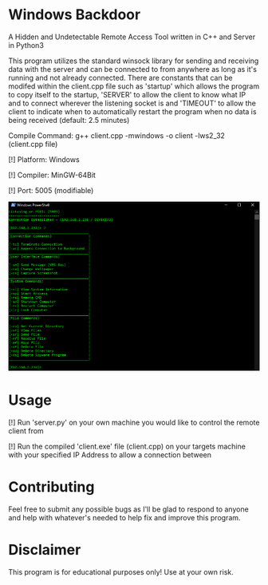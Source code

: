 # Windows Backdoor
A Hidden and Undetectable Remote Access Tool written in C++ and Server in Python3

This program utilizes the standard winsock library for sending and receiving data with the server and can be connected to from anywhere as long as it's running and not already connected. There are constants that can be modifed within the client.cpp file such as 'startup' which allows the program to copy itself to the startup, 'SERVER' to allow the client to know what IP and to connect wherever the listening socket is and 'TIMEOUT' to allow the client to indicate when to automatically restart the program when no data is being received (default: 2.5 minutes)

Compile Command: g++ client.cpp -mwindows -o client -lws2_32 (client.cpp file)

[!] Platform: Windows

[!] Compiler: MinGW-64Bit

[!] Port: 5005 (modifiable)

![](images/commands.png)
# Usage
[!] Run 'server.py' on your own machine you would like to control the remote client from

[!] Run the compiled 'client.exe' file (client.cpp) on your targets machine with your specified IP Address to allow a connection between

# Contributing
Feel free to submit any possible bugs as I'll be glad to respond to anyone and help with whatever's needed to help fix and improve this program.

# Disclaimer

This program is for educational purposes only! Use at your own risk.
